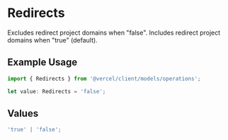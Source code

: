 # Redirects

Excludes redirect project domains when \"false\". Includes redirect project domains when \"true\" (default).

## Example Usage

```typescript
import { Redirects } from '@vercel/client/models/operations';

let value: Redirects = 'false';
```

## Values

```typescript
'true' | 'false';
```
